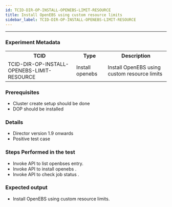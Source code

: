 ```yaml
---
id: TCID-DIR-OP-INSTALL-OPENEBS-LIMIT-RESOURCE
title: Install OpenEBS using custom resource limits
sidebar_label: TCID-DIR-OP-INSTALL-OPENEBS-LIMIT-RESOURCE
---
```

------

### Experiment Metadata

<table>
  <tr>
    <th> TCID </th>
    <th> Type </th>
    <th> Description </th>
  </tr>
  <tr>
    <td> TCID-DIR-OP-INSTALL-OPENEBS-LIMIT-RESOURCE </td>
    <td> Install openebs </td>
    <td> Install OpenEBS using custom resource limits </td>
  </tr>
</table>

### Prerequisites
- Cluster create setup should be done
- DOP should be installed

### Details
- Director version 1.9 onwards
- Positive test case

### Steps Performed in the test

- Invoke API to list openbses entry.
- Invoke API to install openebs .
- Invoke API to check job status .

### Expected output

- Install OpenEBS using custom resource limits.